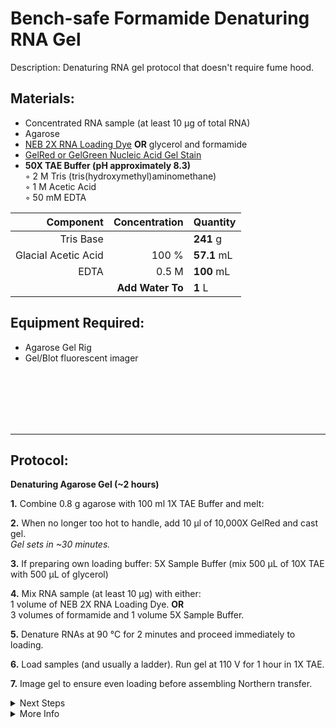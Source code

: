 Bench-safe Formamide Denaturing RNA Gel
================================================================================
Description: Denaturing RNA gel protocol that doesn't require fume hood.

Materials:
--------------------------------------------------------------------------------
  * Concentrated RNA sample (at least 10 µg of total RNA)
  * Agarose
  * [NEB 2X RNA Loading Dye](https://www.neb.com/products/b0363-rna-loading-dye-2x) **OR** glycerol and formamide
  * [GelRed or GelGreen Nucleic Acid Gel Stain](https://biotium.com/technology/nucleic-acid-gel-stains/gelred-gelgreen-dna-gel-stains/)
  * **50X TAE Buffer (pH approximately 8.3)**  
    ◦ 2 M Tris (tris(hydroxymethyl)aminomethane)  
    ◦ 1 M Acetic Acid  
    ◦ 50 mM EDTA
    
  | Component | Concentration | Quantity | 
  | ---------: | ---------: | :---------- |
  | Tris Base | | **241**  g | 
  | Glacial Acetic Acid | 100 % | **57.1**  mL |
  | EDTA | 0.5 M | **100**  mL |
  || **Add Water To** | **1** L |

Equipment Required:
--------------------------------------------------------------------------------
  * Agarose Gel Rig
  * Gel/Blot fluorescent imager

<br/><br/><br/><br/><br/>

___
Protocol:
--------------------------------------------------------------------------------

**Denaturing Agarose Gel (~2 hours)**  

**1.** Combine 0.8 g agarose with 100 ml 1X TAE Buffer and melt:  
  
**2.** When no longer too hot to handle, add 10 µl of 10,000X GelRed and cast gel.<br/>
_Gel sets in ~30 minutes._

**3.** If preparing own loading buffer: 5X Sample Buffer (mix 500 µL of 10X TAE with 500 µL of glycerol)

**4.** Mix RNA sample (at least 10 µg) with either:<br/>
1 volume of NEB 2X RNA Loading Dye. **OR**<br/>
3 volumes of formamide and 1 volume 5X Sample Buffer.

**5.** Denature RNAs at 90 °C for 2 minutes and proceed immediately to loading.

**6.** Load samples (and usually a ladder). Run gel at 110 V for 1 hour in 1X TAE.<br/>

**7.** Image gel to ensure even loading before assembling Northern transfer.
  
<!-- The text below creates dropdown lists for links to next steps or hyperlinks -->

<details>
  <summary>Next Steps</summary>
  
</p> <a href="./RNA-Electroblotting.md">
RNA Electroblotting</a>

</p> <a href="./Near-IR-Northern.md">
Near-IR Northern </a>

</details>

<details>
  <summary>More Info</summary>
  
  <a href="https://doi.org/10.1016/j.ab.2004.09.010">
Original paper demonstrating denaturing TAE gel</a>

</details>
